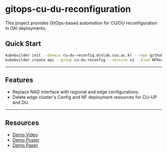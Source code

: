 # gitops-cu-du-reconfiguration

This project provides GitOps-based automation for CU/DU reconfiguration in OAI deployments.

## Quick Start

```sh
kubebuilder init --domain cu-du-reconfig.dcnlab.ssu.ac.kr --repo github.com/vitu1234/oai-cu-du-reconfiguration/v1
kubebuilder create api --group cu-du-reconfig --version v1 --kind NFReconfig
```

---

## Features

- Replace NAD interface with regional and edge configurations.
- Delete edge cluster's Config and NF deployment resources for CU-UP and DU.

---

## Resources

- [Demo Video](https://drive.google.com/file/d/1nQ7ANhf-BI6RgOSbH-_UMokFgvjaDL6W/view?usp=sharing)
- [Demo Poster](/files/demo_poster.pdf)
- [Demo Paper](/files/demo_paper.pdf)